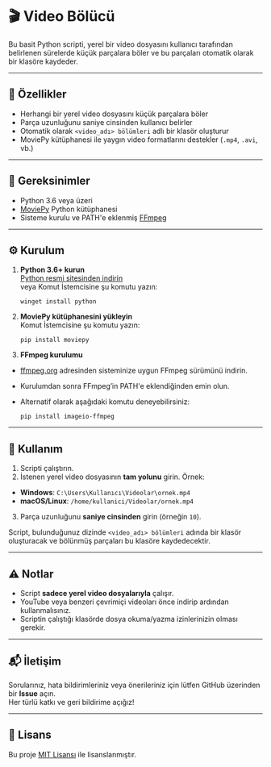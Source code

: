 # 🎬 Video Bölücü

Bu basit Python scripti, yerel bir video dosyasını kullanıcı tarafından belirlenen sürelerde küçük parçalara böler ve bu parçaları otomatik olarak bir klasöre kaydeder.

---

## 🚀 Özellikler

- Herhangi bir yerel video dosyasını küçük parçalara böler
- Parça uzunluğunu saniye cinsinden kullanıcı belirler
- Otomatik olarak `<video_adı> bölümleri` adlı bir klasör oluşturur
- MoviePy kütüphanesi ile yaygın video formatlarını destekler (`.mp4`, `.avi`, vb.)

---

## 🧰 Gereksinimler

- Python 3.6 veya üzeri
- [MoviePy](https://zulko.github.io/moviepy/) Python kütüphanesi
- Sisteme kurulu ve PATH'e eklenmiş [FFmpeg](https://ffmpeg.org/)

---

## ⚙️ Kurulum

1. **Python 3.6+ kurun**  
   [Python resmi sitesinden indirin](https://www.python.org/downloads/)  
   veya Komut İstemcisine şu komutu yazın:

   ```
   winget install python
   ```

2. **MoviePy kütüphanesini yükleyin**  
   Komut İstemcisine şu komutu yazın:

   ```
   pip install moviepy
   ```

3. **FFmpeg kurulumu**

- [ffmpeg.org](https://ffmpeg.org/) adresinden sisteminize uygun FFmpeg sürümünü indirin.
- Kurulumdan sonra FFmpeg’in PATH'e eklendiğinden emin olun.
- Alternatif olarak aşağıdaki komutu deneyebilirsiniz:

  ```
  pip install imageio-ffmpeg
  ```

---

## 🧪 Kullanım

1. Scripti çalıştırın.
2. İstenen yerel video dosyasının **tam yolunu** girin. Örnek:

- **Windows**: `C:\Users\Kullanıcı\Videolar\ornek.mp4`
- **macOS/Linux**: `/home/kullanici/Videolar/ornek.mp4`

3. Parça uzunluğunu **saniye cinsinden** girin (örneğin `10`).

Script, bulunduğunuz dizinde `<video_adı> bölümleri` adında bir klasör oluşturacak ve bölünmüş parçaları bu klasöre kaydedecektir.

---

## ⚠️ Notlar

- Script **sadece yerel video dosyalarıyla** çalışır.
- YouTube veya benzeri çevrimiçi videoları önce indirip ardından kullanmalısınız.
- Scriptin çalıştığı klasörde dosya okuma/yazma izinlerinizin olması gerekir.

---

## 📬 İletişim

Sorularınız, hata bildirimleriniz veya önerileriniz için lütfen GitHub üzerinden bir **Issue** açın.  
Her türlü katkı ve geri bildirime açığız!

---

## 🪪 Lisans

Bu proje [MIT Lisansı](LICENSE) ile lisanslanmıştır.
